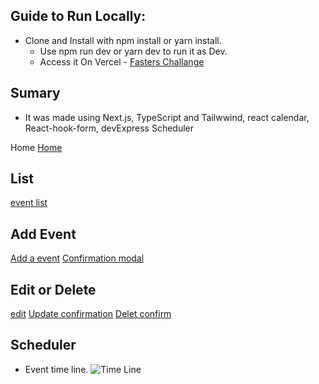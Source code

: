 Guide to Run Locally:
-------------------------------------------------
- Clone and Install with npm install or yarn install.
  - Use npm run dev or yarn dev to run it as Dev.
  - Access it On Vercel - [Fasters Challange](https://fasters-challange.vercel.app)

 Sumary
-------------------------------------------------
- It was made using Next.js, TypeScript and Tailwwind, react calendar, React-hook-form, devExpress Scheduler

Home
[Home](https://user-images.githubusercontent.com/84081496/185242262-b48c3126-fbb1-47d4-904b-4ae7a45e4443.png)

List
-------------------------------------------------
[event list](https://user-images.githubusercontent.com/84081496/185242537-67ae1532-ad44-46a4-abf2-1aeb5ce5c7ab.png)

Add Event
-------------------------------------------------
[Add a event](https://user-images.githubusercontent.com/84081496/185242714-73b770cc-56b3-4ba8-9a32-d30fcc05181f.png)
[Confirmation modal](https://user-images.githubusercontent.com/84081496/185242981-478e1996-18ad-4556-ac30-b6adb2ac341c.png)


Edit or Delete
-------------------------------------------------
[edit](https://user-images.githubusercontent.com/84081496/185242816-3dfbc355-e5a3-41e3-84de-6c97c616a936.png)
[Update confirmation](https://user-images.githubusercontent.com/84081496/185243157-7e222b94-c4f3-4ca7-b058-bf9f30cdaa19.png)
[Delet confirm](https://user-images.githubusercontent.com/84081496/185243229-52c2deb3-76eb-4a65-b8f9-685db3ff5899.png)


Scheduler
-------------------------------------------------
- Event time line.
![Time Line](https://user-images.githubusercontent.com/84081496/185243501-f4a80e48-a8fb-435a-bcf4-62c9e0d9bcb3.png)
